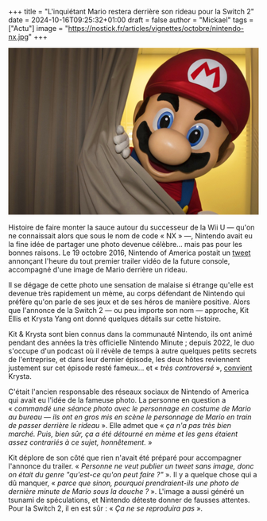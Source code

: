 +++
title = "L'inquiétant Mario restera derrière son rideau pour la Switch 2"
date = 2024-10-16T09:25:32+01:00
draft = false
author = "Mickael"
tags = ["Actu"]
image = "https://nostick.fr/articles/vignettes/octobre/nintendo-nx.jpg"
+++

![Nintendo NX](nintendo-nx.jpg "Oula.")

Histoire de faire monter la sauce autour du successeur de la Wii U — qu'on ne connaissait alors que sous le nom de code « NX » —, Nintendo avait eu la fine idée de partager une photo devenue célèbre… mais pas pour les bonnes raisons. Le 19 octobre 2016, Nintendo of America postait un [tweet](https://x.com/NintendoAmerica/status/788900063833493504) annonçant l'heure du tout premier trailer vidéo de la future console, accompagné d'une image de Mario derrière un rideau.

Il se dégage de cette photo une sensation de malaise si étrange qu'elle est devenue très rapidement un mème, au corps défendant de Nintendo qui préfère qu'on parle de ses jeux et de ses héros de manière positive. Alors que l'annonce de la Switch 2 — ou peu importe son nom — approche, Kit Ellis et Krysta Yang ont donné quelques détails sur cette histoire. 

Kit & Krysta sont bien connus dans la communauté Nintendo, ils ont animé pendant des années la très officielle Nintendo Minute ; depuis 2022, le duo s'occupe d'un podcast où il révèle de temps à autre quelques petits secrets de l'entreprise, et dans leur dernier épisode, les deux hôtes reviennent justement sur cet épisode resté fameux… et « *très controversé* », [convient](https://www.youtube.com/watch?v=xeYuGHAYke8&t=7051s) Krysta.

C'était l'ancien responsable des réseaux sociaux de Nintendo of America qui avait eu l'idée de la fameuse photo. La personne en question a « *commandé une séance photo avec le personnage en costume de Mario au bureau — ils ont en gros mis en scène le personnage de Mario en train de passer derrière le rideau* ». Elle admet que « *ça n'a pas très bien marché. Puis, bien sûr, ça a été détourné en mème et les gens étaient assez contrariés à ce sujet, honnêtement.* »

Kit déplore de son côté que rien n'avait été préparé pour accompagner l'annonce du trailer. « *Personne ne veut publier un tweet sans image, donc on était du genre "qu'est-ce qu'on peut faire ?"* ». Il y a quelque chose qui a dû manquer, « *parce que sinon, pourquoi prendraient-ils une photo de dernière minute de Mario sous la douche ?* ». L'image a aussi généré un tsunami de spéculations, et Nintendo déteste donner de fausses attentes. Pour la Switch 2, il en est sûr : « *Ça ne se reproduira pas* ». 